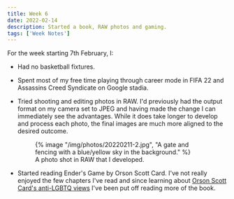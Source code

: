 ```yaml
---
title: Week 6
date: 2022-02-14
description: Started a book, RAW photos and gaming.
tags: ['Week Notes']
---
```


For the week starting 7th February, I:

- Had no basketball fixtures.

- Spent most of my free time playing through career mode in FIFA 22 and Assassins Creed Syndicate on Google stadia.

- Tried shooting and editing photos in RAW. I'd previously had the output format on my camera set to JPEG and having made the change I can immediately see the advantages. While it does take longer to develop and process each photo, the final images are much more aligned to the desired outcome.

  <figure>
    {% image "/img/photos/20220211-2.jpg", "A gate and fencing with a blue/yellow sky in the background." %}
    <figcaption>A photo shot in RAW that I developed.</figcaption>
  </figure>

- Started reading Ender's Game by Orson Scott Card. I've not really enjoyed the few chapters I've read and since learning about [Orson Scott Card's anti-LGBTQ views](https://www.glaad.org/gap/orson-scott-card) I've been put off reading more of the book.
